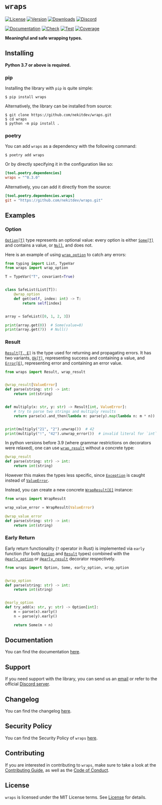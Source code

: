 # `wraps`

[![License][License Badge]][License]
[![Version][Version Badge]][Package]
[![Downloads][Downloads Badge]][Package]
[![Discord][Discord Badge]][Discord]

[![Documentation][Documentation Badge]][Documentation]
[![Check][Check Badge]][Actions]
[![Test][Test Badge]][Actions]
[![Coverage][Coverage Badge]][Coverage]

**Meaningful and safe wrapping types.**

## Installing

**Python 3.7 or above is required.**

### pip

Installing the library with `pip` is quite simple:

```console
$ pip install wraps
```

Alternatively, the library can be installed from source:

```console
$ git clone https://github.com/nekitdev/wraps.git
$ cd wraps
$ python -m pip install .
```

### poetry

You can add `wraps` as a dependency with the following command:

```console
$ poetry add wraps
```

Or by directly specifying it in the configuration like so:

```toml
[tool.poetry.dependencies]
wraps = "^0.3.0"
```

Alternatively, you can add it directly from the source:

```toml
[tool.poetry.dependencies.wraps]
git = "https://github.com/nekitdev/wraps.git"
```

## Examples

### Option

[`Option[T]`][wraps.option.Option] type represents an optional value: every option is either
[`Some[T]`][wraps.option.Some] and contains a value, or [`Null`][wraps.option.Null], and does not.

Here is an example of using [`wrap_option`][wraps.option.wrap_option] to catch any errors:

```python
from typing import List, TypeVar
from wraps import wrap_option

T = TypeVar("T", covariant=True)


class SafeList(List[T]):
    @wrap_option
    def get(self, index: int) -> T:
        return self[index]


array = SafeList([0, 1, 2, 3])

print(array.get(0))  # Some(value=0)
print(array.get(7))  # Null()
```

### Result

[`Result[T, E]`][wraps.result.Result] is the type used for returning and propagating errors.
It has two variants, [`Ok[T]`][wraps.result.Ok], representing success and containing a value,
and [`Error[E]`][wraps.result.Error], representing error and containing an error value.

```python
from wraps import Result, wrap_result


@wrap_result[ValueError]
def parse(string: str) -> int:
    return int(string)


def multiply(x: str, y: str) -> Result[int, ValueError]:
    # try to parse two strings and multiply results
    return parse(x).and_then(lambda m: parse(y).map(lambda n: m * n))


print(multiply("21", "2").unwrap())  # 42
print(multiply("!", "42").unwrap_error())  # invalid literal for `int` with base 10: `!`
```

In python versions before 3.9 (where grammar restrictions on decorators were relaxed),
one can use [`wrap_result`][wraps.result.wrap_result] without a concrete type:

```python
@wrap_result
def parse(string: str) -> int:
    return int(string)
```

However this makes the types less specific, since [`Exception`][Exception]
is caught instead of [`ValueError`][ValueError].

Instead, you can create a new concrete [`WrapResult[E]`][wraps.result.WrapResult] instance:

```python
from wraps import WrapResult

wrap_value_error = WrapResult(ValueError)

@wrap_value_error
def parse(string: str) -> int:
    return int(string)
```

### Early Return

Early return functionality (`?` operator in Rust) is implemented via `early` function
(for both [`Option`][wraps.option.Option] and [`Result`][wraps.result.Result] types)
combined with the [`@early_option`][wraps.early.early_option] or
[`@early_result`][wraps.early.early_result] decorator respectively.

```python
from wraps import Option, Some, early_option, wrap_option


@wrap_option
def parse(string: str) -> int:
    return int(string)


@early_option
def try_add(x: str, y: str) -> Option[int]:
    m = parse(x).early()
    n = parse(y).early()

    return Some(m + n)
```

## Documentation

You can find the documentation [here][Documentation].

## Support

If you need support with the library, you can send us an [email][Email]
or refer to the official [Discord server][Discord].

## Changelog

You can find the changelog [here][Changelog].

## Security Policy

You can find the Security Policy of `wraps` [here][Security].

## Contributing

If you are interested in contributing to `wraps`, make sure to take a look at the
[Contributing Guide][Contributing Guide], as well as the [Code of Conduct][Code of Conduct].

## License

`wraps` is licensed under the MIT License terms. See [License][License] for details.

[Email]: mailto:support@nekit.dev

[Discord]: https://nekit.dev/discord

[Actions]: https://github.com/nekitdev/wraps/actions

[Changelog]: https://github.com/nekitdev/wraps/blob/main/CHANGELOG.md
[Code of Conduct]: https://github.com/nekitdev/wraps/blob/main/CODE_OF_CONDUCT.md
[Contributing Guide]: https://github.com/nekitdev/wraps/blob/main/CONTRIBUTING.md
[Security]: https://github.com/nekitdev/wraps/blob/main/SECURITY.md

[License]: https://github.com/nekitdev/wraps/blob/main/LICENSE

[Package]: https://pypi.org/project/wraps
[Coverage]: https://codecov.io/gh/nekitdev/wraps
[Documentation]: https://nekitdev.github.io/wraps

[Discord Badge]: https://img.shields.io/badge/chat-discord-5865f2
[License Badge]: https://img.shields.io/pypi/l/wraps
[Version Badge]: https://img.shields.io/pypi/v/wraps
[Downloads Badge]: https://img.shields.io/pypi/dm/wraps

[Documentation Badge]: https://github.com/nekitdev/wraps/workflows/docs/badge.svg
[Check Badge]: https://github.com/nekitdev/wraps/workflows/check/badge.svg
[Test Badge]: https://github.com/nekitdev/wraps/workflows/test/badge.svg
[Coverage Badge]: https://codecov.io/gh/nekitdev/wraps/branch/main/graph/badge.svg

[wraps.option.Option]: https://nekitdev.github.io/wraps/reference/option#wraps.option.Option
[wraps.option.Some]: https://nekitdev.github.io/wraps/reference/option#wraps.option.Some
[wraps.option.Null]: https://nekitdev.github.io/wraps/reference/option#wraps.option.Null
[wraps.option.wrap_option]: https://nekitdev.github.io/wraps/reference/option#wraps.option.wrap_option

[wraps.result.Result]: https://nekitdev.github.io/wraps/reference/result#wraps.result.Result
[wraps.result.Ok]: https://nekitdev.github.io/wraps/reference/result#wraps.result.Ok
[wraps.result.Error]: https://nekitdev.github.io/wraps/reference/result#wraps.result.Error
[wraps.result.wrap_result]: https://nekitdev.github.io/wraps/reference/result#wraps.result.wrap_result

[wraps.result.WrapResult]: https://nekitdev.github.io/wraps/reference/result#wraps.result.WrapResult

[wraps.early.early_option]: https://nekitdev.github.io/wraps/reference/early#wraps.early.early_option
[wraps.early.early_result]: https://nekitdev.github.io/wraps/reference/early#wraps.early.early_result

[Exception]: https://docs.python.org/3/library/exceptions#Exception
[ValueError]: https://docs.python.org/3/library/exceptions#ValueError
